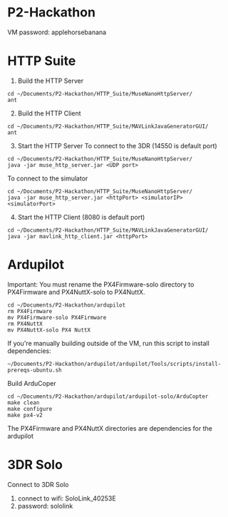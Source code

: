 # P2-Hackathon
VM password: applehorsebanana
# HTTP Suite
1. Build the HTTP Server
```
cd ~/Documents/P2-Hackathon/HTTP_Suite/MuseNanoHttpServer/
ant
```
2. Build the HTTP Client
```
cd ~/Documents/P2-Hackathon/HTTP_Suite/MAVLinkJavaGeneratorGUI/
ant
```
3. Start the HTTP Server
To connect to the 3DR (14550 is default port)
```
cd ~/Documents/P2-Hackathon/HTTP_Suite/MuseNanoHttpServer/
java -jar muse_http_server.jar <UDP port>
```
To connect to the simulator
```
cd ~/Documents/P2-Hackathon/HTTP_Suite/MuseNanoHttpServer/
java -jar muse_http_server.jar <httpPort> <simulatorIP> <simulatorPort>
```
4. Start the HTTP Client (8080 is default port)
```
cd ~/Documents/P2-Hackathon/HTTP_Suite/MAVLinkJavaGeneratorGUI/
java -jar mavlink_http_client.jar <httpPort>
```

# Ardupilot

Important: You must rename the PX4Firmware-solo directory to PX4Firmware and PX4NuttX-solo to PX4NuttX.
```
cd ~/Documents/P2-Hackathon/ardupilot
rm PX4Firmware
mv PX4Firmware-solo PX4Firmware
rm PX4NuttX
mv PX4NuttX-solo PX4 NuttX
```
If you're manually building outside of the VM, run this script to install dependencies: 

`~/Documents/P2-Hackathon/ardupilot/ardupilot/Tools/scripts/install-prereqs-ubuntu.sh`

Build ArduCoper
```
cd ~/Documents/P2-Hackathon/ardupilot/ardupilot-solo/ArduCopter
make clean
make configure
make px4-v2
```
The PX4Firmware and PX4NuttX directories are dependencies for the ardupilot

# 3DR Solo 
Connect to 3DR Solo
1. connect to wifi:  SoloLink_40253E  
2. password: sololink

